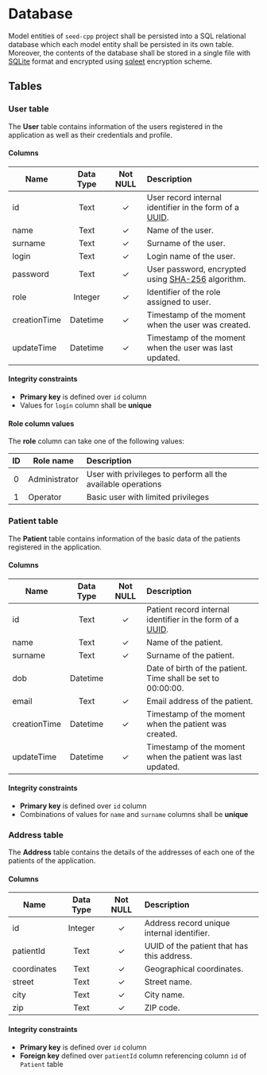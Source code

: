 # Database

Model entities of `seed-cpp` project shall be persisted into a SQL relational database which each model entity shall be persisted in its own table. Moreover, the contents of the database shall be stored in a single file with [SQLite](https://www.sqlite.org) format and encrypted using [sqleet](https://github.com/resilar/sqleet) encryption scheme.


## Tables

### User table

The **User** table contains information of the users registered in the application as well as their credentials and profile.

#### Columns

| Name         | Data Type| Not NULL | Description                                             |
|--------------|:--------:|:--------:|:--------------------------------------------------------|
| id           | Text     | &#x2713; | User record internal identifier in the form of a [UUID](https://en.wikipedia.org/wiki/Universally_unique_identifier).|
| name         | Text     | &#x2713; | Name of the user.                                       |
| surname      | Text     | &#x2713; | Surname of the user.                                    |
| login        | Text     | &#x2713; | Login name of the user.                                 |
| password     | Text     | &#x2713; | User password, encrypted using [SHA-256](https://en.wikipedia.org/wiki/SHA-2) algorithm. |
| role         | Integer  | &#x2713; | Identifier of the role assigned to user.                |
| creationTime | Datetime | &#x2713; | Timestamp of the moment when the user was created.      |
| updateTime   | Datetime | &#x2713; | Timestamp of the moment when the user was last updated. |


#### Integrity constraints

* **Primary key** is defined over `id` column
* Values for `login` column shall be **unique**

#### Role column values

The **role** column can take one of the following values:

| ID | Role name     | Description                                                  |
|:--:|---------------|:-------------------------------------------------------------|
| 0  | Administrator | User with privileges to perform all the available operations |
| 1  | Operator      | Basic user with limited privileges                           |


### Patient table

The **Patient** table contains information of the basic data of the patients registered in the application.

#### Columns

| Name         | Data Type| Not NULL | Description                                                  |
|--------------|:--------:|:--------:|:-------------------------------------------------------------|
| id           | Text     | &#x2713; | Patient record internal identifier in the form of a [UUID](https://en.wikipedia.org/wiki/Universally_unique_identifier).|
| name         | Text     | &#x2713; | Name of the patient.                                         |
| surname      | Text     | &#x2713; | Surname of the patient.                                      |
| dob          | Datetime |          | Date of birth of the patient. Time shall be set to 00:00:00. |
| email        | Text     | &#x2713; | Email address of the patient.                                |
| creationTime | Datetime | &#x2713; | Timestamp of the moment when the patient was created.        |
| updateTime   | Datetime | &#x2713; | Timestamp of the moment when the patient was last updated.   |


#### Integrity constraints

* **Primary key** is defined over `id` column
* Combinations of values for `name` and `surname` columns shall be **unique**


### Address table

The **Address** table contains the details of the addresses of each one of the patients of the application.

#### Columns

| Name         | Data Type| Not NULL | Description                                       |
|--------------|:--------:|:--------:|:--------------------------------------------------|
| id           | Integer  | &#x2713; | Address record unique internal identifier.        |
| patientId    | Text     | &#x2713; | UUID of the patient that has this address.        |
| coordinates  | Text     | &#x2713; | Geographical coordinates.                         |
| street       | Text     | &#x2713; | Street name.                                      |
| city         | Text     | &#x2713; | City name.                                        |
| zip          | Text     | &#x2713; | ZIP code.                                         |

#### Integrity constraints

* **Primary key** is defined over `id` column
* **Foreign key** defined over `patientId` column referencing column `id` of `Patient` table

